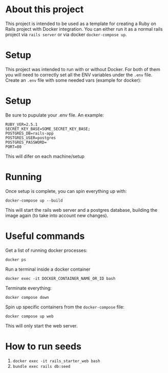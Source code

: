 # About this project

This project is intended to be used as a template for creating a Ruby on Rails project with Docker integration. You can either run it as a normal rails project via `rails server` or via docker `docker-compose up`.

# Setup
This project was intended to run with or without Docker. For both of them you will need to correctly set all the ENV variables under the `.env` file.
Create an `.env` file with some needed vars (example for docker):

# Setup

Be sure to pupulate your .env file. An example:
```
RUBY_VER=2.5.1
SECRET_KEY_BASE=SOME_SECRET_KEY_BASE;
POSTGRES_DB=rails-app
POSTGRES_USER=postgres
POSTGRES_PASSWORD=
PORT=80
```

This will difer on each machine/setup

# Running
Once setup is complete, you can spin everything up with:
```
docker-compose up --build
```
This will start the rails web server and a postgres database, building the image again (to take into account new changes).

# Useful commands
Get a list of running docker processes:
```
docker ps
```

Run a terminal inside a docker container
```
docker exec -it DOCKER_CONTAINER_NAME_OR_ID bash
```

Terminate everything:
```
docker compose down
```

Spin up specific containers from the `docker-compose` file:
```
docker compose up web
```
This will only start the web server.

# How to run seeds
1. `docker exec -it rails_starter_web bash`
2. `bundle exec rails db:seed`
